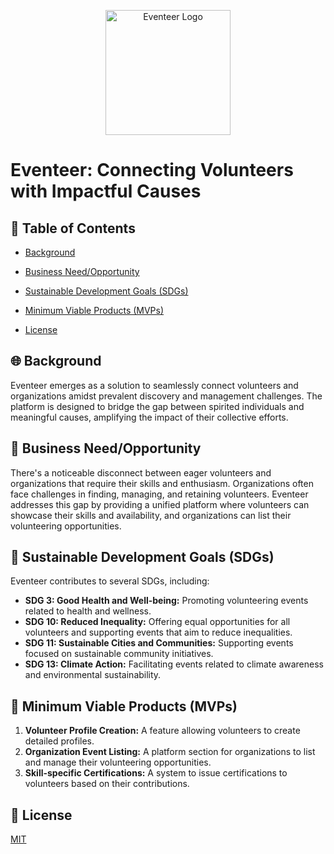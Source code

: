 <p align="center">
  <img src="https://github.com/M-Alharbi/Eventeer/blob/main/Documents/Eventeer%20Logo.png" alt="Eventeer Logo" width="200"/> <!-- Adjust the width value as needed -->
</p>


# Eventeer: Connecting Volunteers with Impactful Causes

## 📌 Table of Contents
- [Background](#background)

- [Business Need/Opportunity](#business-needopportunity)

- [Sustainable Development Goals (SDGs)](#sustainable-development-goals-sdgs)

- [Minimum Viable Products (MVPs)](#minimum-viable-products-mvps)

- [License](#license)

## 🌐 Background
Eventeer emerges as a solution to seamlessly connect volunteers and organizations amidst prevalent discovery and management challenges. The platform is designed to bridge the gap between spirited individuals and meaningful causes, amplifying the impact of their collective efforts.

## 💼 Business Need/Opportunity
There's a noticeable disconnect between eager volunteers and organizations that require their skills and enthusiasm. Organizations often face challenges in finding, managing, and retaining volunteers. Eventeer addresses this gap by providing a unified platform where volunteers can showcase their skills and availability, and organizations can list their volunteering opportunities.

## 🌿 Sustainable Development Goals (SDGs)
Eventeer contributes to several SDGs, including:
- **SDG 3: Good Health and Well-being:** Promoting volunteering events related to health and wellness.
- **SDG 10: Reduced Inequality:** Offering equal opportunities for all volunteers and supporting events that aim to reduce inequalities.
- **SDG 11: Sustainable Cities and Communities:** Supporting events focused on sustainable community initiatives.
- **SDG 13: Climate Action:** Facilitating events related to climate awareness and environmental sustainability.

## 🚀 Minimum Viable Products (MVPs)
1. **Volunteer Profile Creation:** A feature allowing volunteers to create detailed profiles.
2. **Organization Event Listing:** A platform section for organizations to list and manage their volunteering opportunities.
3. **Skill-specific Certifications:** A system to issue certifications to volunteers based on their contributions.




## 📜 License
[MIT](#)
